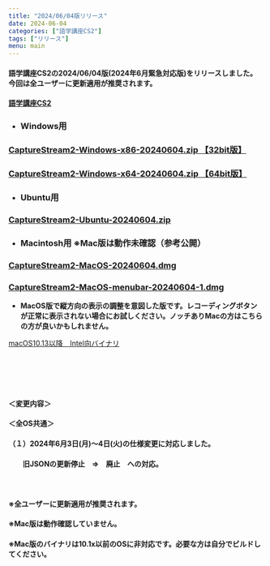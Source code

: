 ```yaml
---
title: "2024/06/04版リリース"
date: 2024-06-04
categories: ["語学講座CS2"]
tags: ["リリース"]
menu: main
---
```

#### 語学講座CS2の2024/06/04版(2024年6月緊急対応版)をリリースしました。今回は全ユーザーに更新適用が推奨されます。
#### [語学講座CS2](https://csreviser.github.io/CaptureStream2/)
* ### Windows用
### [CaptureStream2-Windows-x86-20240604.zip 【32bit版】](https://github.com/CSReviser/CaptureStream2/releases/download/20240604/CaptureStream2-Windows-x86-20240604.zip)
### [CaptureStream2-Windows-x64-20240604.zip 【64bit版】](https://github.com/CSReviser/CaptureStream2/releases/download/20240604/CaptureStream2-Windows-x64-20240604.zip) 　　　　　　　　　　　　　　　　　　
* ### Ubuntu用    
### [CaptureStream2-Ubuntu-20240604.zip](https://github.com/CSReviser/CaptureStream2/releases/download/20240604/CaptureStream2-Ubuntu-20240604.zip)
* ### Macintosh用  ※Mac版は動作未確認（参考公開）  
### [CaptureStream2-MacOS-20240604.dmg](https://github.com/CSReviser/CaptureStream2/releases/download/20240604/CaptureStream2-MacOS-20240604.dmg)
### [CaptureStream2-MacOS-menubar-20240604-1.dmg](https://github.com/CSReviser/CaptureStream2/releases/download/20240604/CaptureStream2-MacOS-menubar-20240604-1.dmg)
* **MacOS版で縦方向の表示の調整を意図した版です。レコーディングボタンが正常に表示されない場合にお試しください。ノッチありMacの方はこちらの方が良いかもしれません。**

[macOS10.13以降　Intel向バイナリ](https://github.com/CSReviser/CaptureStream2/releases/download/20240604/CaptureStream2-MacOS-qt5-Intel-20240604.dmg)

####  　　　  
####  　　　  
#### ＜変更内容＞　　　
#### ＜全OS共通＞
#### （１）2024年6月3日(月)〜4日(火)の仕様変更に対応しました。
####  　　旧JSONの更新停止　⇒　廃止　への対応。　　  
####  　　　  
####     ※全ユーザーに更新適用が推奨されます。
####     ※Mac版は動作確認していません。
####     ※Mac版のバイナリは10.1x以前のOSに非対応です。必要な方は自分でビルドしてください。
####  　　　  
####  　　　  
####  　　　  
####  　　　  
